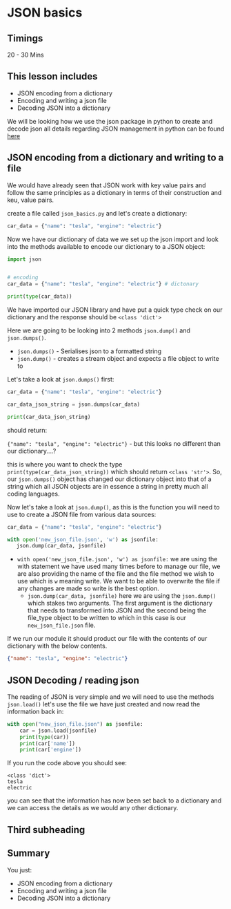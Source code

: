# JSON basics

## Timings

20 - 30 Mins

## This lesson includes

* JSON encoding from a dictionary 
* Encoding and writing a json file 
* Decoding JSON into a dictionary

We will be looking how we use the json package in python to create and decode json all details regarding JSON management in python can be found [here](https://docs.python.org/3/library/json.html)

## JSON encoding from a dictionary and writing to a file

We would have already seen that JSON work with key value pairs and follow the same principles as a dictionary in terms of their construction and keu, value pairs.

create a file called `json_basics.py` and let's create a dictionary:

```python
car_data = {"name": "tesla", "engine": "electric"} 
```

Now we have our dictionary of data we we set up the json import and look into the methods available to encode our dictionary to a JSON object:

```python
import json


# encoding
car_data = {"name": "tesla", "engine": "electric"} # dictonary

print(type(car_data))
```
We have imported our JSON library and have put a quick type check on our dictionary and the response should be `<class 'dict'>`

Here we are going to be looking into 2 methods `json.dump()` and `json.dumps()`.

* `json.dumps()` - Serialises json to a formatted string
* `json.dump()` - creates a stream object and expects a file object to write to

Let's take a look at `json.dumps()` first:

```python
car_data = {"name": "tesla", "engine": "electric"}

car_data_json_string = json.dumps(car_data)

print(car_data_json_string)
```
should return:

`{"name": "tesla", "engine": "electric"}` - but this looks no different than our dictionary....?

this is where you want to check the type `print(type(car_data_json_string))` which should return `<class 'str'>`. So, our `json.dumps()` object has changed our dictionary object into that of a string which all JSON objects are in essence a string in pretty much all coding languages.

 Now let's take a look at `json.dump()`, as this is the function you will need to use to create a JSON file from various data sources:
 
 ```python
car_data = {"name": "tesla", "engine": "electric"}

with open('new_json_file.json', 'w') as jsonfile:
    json.dump(car_data, jsonfile)
```
 
 * `with open('new_json_file.json', 'w') as jsonfile:` we are using the with statement we have used many times before to manage our file, we are also providing the name of the file and the file method we wish to use which is `w` meaning write. We want to be able to overwrite the file if any changes are made so write is the best option.
    * `json.dump(car_data, jsonfile)` here we are using the `json.dump()` which stakes two arguments. The first argument is the dictionary that needs to transformed into JSON and the second being the file_type object to be written to which in this case is our `new_json_file.json` file.

If we run our module it should product our file with the contents of our dictionary with the below contents.

```json
{"name": "tesla", "engine": "electric"}
```

## JSON Decoding / reading json

The reading of JSON is very simple and we will need to use the methods `json.load()` let's use the file we have just created and now read the information back in:

```python
with open("new_json_file.json") as jsonfile:
    car = json.load(jsonfile)
    print(type(car))
    print(car['name'])
    print(car['engine'])
```
If you run the code above you should see:

```text
<class 'dict'>
tesla
electric
```

you can see that the information has now been set back to a dictionary and we can access the details as we would any other dictionary.

## Third subheading

## Summary

You just:
* JSON encoding from a dictionary 
* Encoding and writing a json file 
* Decoding JSON into a dictionary 